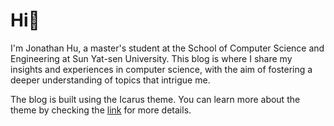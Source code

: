 # Hi👋

I'm Jonathan Hu, a master's student at the School of Computer Science and Engineering at Sun Yat-sen University. This blog is where I share my insights and experiences in computer science, with the aim of fostering a deeper understanding of topics that intrigue me.

The blog is built using the Icarus theme. You can learn more about the theme by checking the [link](https://github.com/ppoffice/hexo-theme-icarus) for more details.
